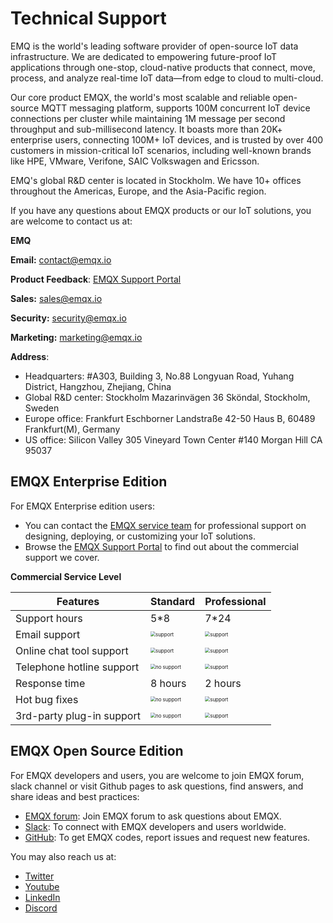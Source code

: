 # Technical Support

EMQ is the world's leading software provider of open-source IoT data infrastructure. We are dedicated to empowering future-proof IoT applications through one-stop, cloud-native products that connect, move, process, and analyze real-time IoT data—from edge to cloud to multi-cloud.

Our core product EMQX, the world's most scalable and reliable open-source MQTT messaging platform, supports 100M concurrent IoT device connections per cluster while maintaining 1M message per second throughput and sub-millisecond latency. It boasts more than 20K+ enterprise users, connecting 100M+ IoT devices, and is trusted by over 400 customers in mission-critical IoT scenarios, including well-known brands like HPE, VMware, Verifone, SAIC Volkswagen and Ericsson.

EMQ's global R&D center is located in Stockholm. We have 10+ offices throughout the Americas, Europe, and the Asia-Pacific region.

If you have any questions about EMQX products or our IoT solutions, you are welcome to contact us at:

**EMQ**

**Email:** [contact@emqx.io](mailto:contact@emqx.io)

**Product Feedback**: [EMQX Support Portal](https://www.emqx.com/en/support)

**Sales:** [sales@emqx.io](mailto:sales@emqx.io)

**Security:** [security@emqx.io](mailto:security@emqx.io)

**Marketing:** [marketing@emqx.io](mailto:marketing@emqx.io)

**Address**: 

- Headquarters: #A303, Building 3, No.88 Longyuan Road, Yuhang District, Hangzhou, Zhejiang, China
- Global R&D center: Stockholm Mazarinvägen 36 Sköndal, Stockholm, Sweden
- Europe office: Frankfurt Eschborner Landstraße 42-50 Haus B, 60489 Frankfurt(M), Germany
- US office: Silicon Valley 305 Vineyard Town Center #140 Morgan Hill CA 95037

## EMQX Enterprise Edition 

For EMQX Enterprise edition users:

- You can contact the [EMQX service team](https://www.emqx.com/en/contact?product=emqx) for professional support on designing, deploying, or customizing your IoT solutions. 
- Browse the [EMQX Support Portal](https://www.emqx.com/en/support) to find out about the commercial support we cover.

**Commercial Service Level**

| Features                  | Standard                                                     | Professional                                                 |
| ------------------------- | ------------------------------------------------------------ | ------------------------------------------------------------ |
| Support hours             | 5*8                                                          | 7*24                                                         |
| Email support             | <img src="./assets/support.png" alt="support" style="zoom:50%;" /> | <img src="./assets/support.png" alt="support" style="zoom:50%;" /> |
| Online chat tool support  | <img src="./assets/support.png" alt="support" style="zoom:50%;" /> | <img src="./assets/support.png" alt="support" style="zoom:50%;" /> |
| Telephone hotline support | <img src="./assets/no-support.png" alt="no support" style="zoom:50%;" /> | <img src="./assets/support.png" alt="support" style="zoom:50%;" /> |
| Response time             | 8 hours                                                      | 2 hours                                                      |
| Hot bug fixes             | <img src="./assets/no-support.png" alt="no support" style="zoom:50%;" /> | <img src="./assets/support.png" alt="support" style="zoom:50%;" /> |
| 3rd-party plug-in support | <img src="./assets/no-support.png" alt="no support" style="zoom:50%;" /> | <img src="./assets/support.png" alt="support" style="zoom:50%;" /> |

## EMQX Open Source Edition

For EMQX developers and users, you are welcome to join EMQX forum, slack channel or visit Github pages to ask questions, find answers, and share ideas and best practices:

- [EMQX forum](https://www.emqx.io/forum/): Join EMQX forum to ask questions about EMQX. 
- [Slack](https://slack-invite.emqx.io/): To connect with EMQX developers and users worldwide.
- [GitHub](https://github.com/emqx/emqx): To get EMQX codes, report issues and request new features.

You may also reach us at:

- [Twitter](https://twitter.com/EMQTech)
- [Youtube](https://www.youtube.com/channel/UC5FjR77ErAxvZENEWzQaO5Q)
- [LinkedIn](https://www.linkedin.com/company/emqtech)
- [Discord](https://discord.com/invite/xYGf3fQnES)


